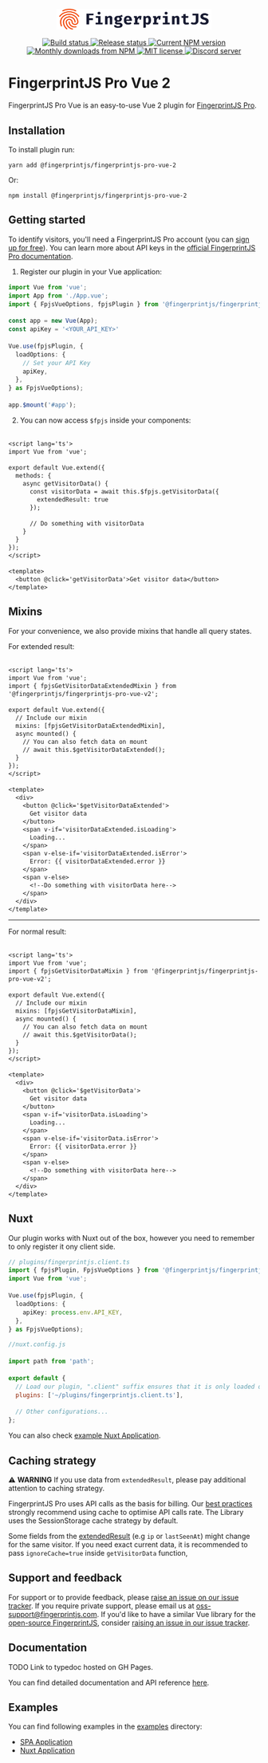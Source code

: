 <p align="center">
  <a href="https://fingerprintjs.com">
    <img src="resources/logo.svg" alt="FingerprintJS" width="312px" />
  </a>
</p>
<p align="center">
  <a href="https://github.com/fingerprintjs/fingerprintjs-pro-vue/actions/workflows/build.yml">
    <img src="https://github.com/fingerprintjs/fingerprintjs-pro-vue/actions/workflows/build.yml/badge.svg" alt="Build status">
  </a>
   <a href="https://github.com/fingerprintjs/fingerprintjs-pro-vue/actions/workflows/release.yml">
    <img src="https://github.com/fingerprintjs/fingerprintjs-pro-vue/actions/workflows/release.yml/badge.svg" alt="Release status">
   </a>
   <a href="https://www.npmjs.com/package/@fingerprintjs/fingerprintjs-pro-vue">
     <img src="https://img.shields.io/npm/v/@fingerprintjs/fingerprintjs-pro-vue.svg" alt="Current NPM version">
   </a>
   <a href="https://www.npmjs.com/package/@fingerprintjs/fingerprintjs-pro-vue">
     <img src="https://img.shields.io/npm/dm/@fingerprintjs/fingerprintjs-pro-vue.svg" alt="Monthly downloads from NPM">
   </a>
   <a href="https://opensource.org/licenses/MIT">
     <img src="https://img.shields.io/:license-mit-blue.svg" alt="MIT license">
   </a>
   <a href="https://discord.gg/39EpE2neBg">
     <img src="https://img.shields.io/discord/852099967190433792?style=logo&label=Discord&logo=Discord&logoColor=white" alt="Discord server">
   </a>
</p>

# FingerprintJS Pro Vue 2

FingerprintJS Pro Vue is an easy-to-use Vue 2 plugin for [FingerprintJS Pro](https://fingerprintjs.com/).

## Installation

To install plugin run:

```shell
yarn add @fingerprintjs/fingerprintjs-pro-vue-2
```

Or:

```shell
npm install @fingerprintjs/fingerprintjs-pro-vue-2
```

## Getting started

To identify visitors, you'll need a FingerprintJS Pro account (you
can [sign up for free](https://dashboard.fingerprintjs.com/signup/)).
You can learn more about API keys in
the [official FingerprintJS Pro documentation](https://dev.fingerprintjs.com/docs/quick-start-guide).

1. Register our plugin in your Vue application:

```typescript
import Vue from 'vue';
import App from './App.vue';
import { FpjsVueOptions, fpjsPlugin } from '@fingerprintjs/fingerprintjs-pro-vue-v2';

const app = new Vue(App);
const apiKey = '<YOUR_API_KEY>'

Vue.use(fpjsPlugin, {
  loadOptions: {
    // Set your API Key
    apiKey,
  },
} as FpjsVueOptions);

app.$mount('#app');
```

2. You can now access `$fpjs` inside your components:

```vue

<script lang='ts'>
import Vue from 'vue';

export default Vue.extend({
  methods: {
    async getVisitorData() {
      const visitorData = await this.$fpjs.getVisitorData({
        extendedResult: true
      });

      // Do something with visitorData
    }
  }
});
</script>

<template>
  <button @click='getVisitorData'>Get visitor data</button>
</template> 
```

## Mixins

For your convenience, we also provide mixins that handle all query states.

For extended result:

```vue

<script lang='ts'>
import Vue from 'vue';
import { fpjsGetVisitorDataExtendedMixin } from '@fingerprintjs/fingerprintjs-pro-vue-v2';

export default Vue.extend({
  // Include our mixin
  mixins: [fpjsGetVisitorDataExtendedMixin],
  async mounted() {
    // You can also fetch data on mount
    // await this.$getVisitorDataExtended();
  }
});
</script>

<template>
  <div>
    <button @click='$getVisitorDataExtended'>
      Get visitor data
    </button>
    <span v-if='visitorDataExtended.isLoading'>
      Loading...
    </span>
    <span v-else-if='visitorDataExtended.isError'>
      Error: {{ visitorDataExtended.error }}
    </span>
    <span v-else>
      <!--Do something with visitorData here-->
    </span>
  </div>
</template>
```

---
For normal result:

```vue

<script lang='ts'>
import Vue from 'vue';
import { fpjsGetVisitorDataMixin } from '@fingerprintjs/fingerprintjs-pro-vue-v2';

export default Vue.extend({
  // Include our mixin
  mixins: [fpjsGetVisitorDataMixin],
  async mounted() {
    // You can also fetch data on mount
    // await this.$getVisitorData();
  }
});
</script>

<template>
  <div>
    <button @click='$getVisitorData'>
      Get visitor data
    </button>
    <span v-if='visitorData.isLoading'>
      Loading...
    </span>
    <span v-else-if='visitorData.isError'>
      Error: {{ visitorData.error }}
    </span>
    <span v-else>
      <!--Do something with visitorData here-->
    </span>
  </div>
</template>
```

## Nuxt

Our plugin works with Nuxt out of the box, however you need to remember to only register it ony client side.

```typescript
// plugins/fingerprintjs.client.ts
import { fpjsPlugin, FpjsVueOptions } from '@fingerprintjs/fingerprintjs-pro-vue-v2';
import Vue from 'vue';

Vue.use(fpjsPlugin, {
  loadOptions: {
    apiKey: process.env.API_KEY,
  },
} as FpjsVueOptions);
```

```javascript
//nuxt.config.js

import path from 'path';

export default {
  // Load our plugin, ".client" suffix ensures that it is only loaded on client side.
  plugins: ['~/plugins/fingerprintjs.client.ts'],
  
  // Other configurations...
};
```

You can also check [example Nuxt Application](../../examples/nuxt-v2-example).

## Caching strategy

:warning: **WARNING** If you use data from `extendedResult`, please pay additional attention to caching strategy.

FingerprintJS Pro uses API calls as the basis for billing.
Our [best practices](https://dev.fingerprintjs.com/docs/caching-visitor-information) strongly recommend using cache to
optimise API calls rate. The Library uses the SessionStorage cache strategy by default.

Some fields from the [extendedResult](https://dev.fingerprintjs.com/docs/js-agent#extendedresult) (e.g `ip`
or `lastSeenAt`) might change for the same visitor. If you need exact current data, it is recommended to
pass `ignoreCache=true` inside `getVisitorData` function,

## Support and feedback

For support or to provide feedback,
please [raise an issue on our issue tracker](https://github.com/fingerprintjs/fingerprintjs-pro-vue/issues). If you
require private support, please email us at oss-support@fingerprintjs.com. If you'd like to have a similar Vue library
for the [open-source FingerprintJS](https://github.com/fingerprintjs/fingerprintjs),
consider [raising an issue in our issue tracker](https://github.com/fingerprintjs/fingerprintjs-pro-vue/issues).

## Documentation

TODO Link to typedoc hosted on GH Pages.

You can find detailed documentation and API reference [here](#).

## Examples

You can find following examples in the [examples](../../examples) directory:

- [SPA Application](../../examples/spa-v2-example)
- [Nuxt Application](../../examples/nuxt-v2-example)
